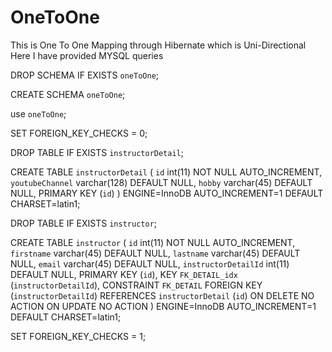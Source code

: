 # OneToOne
This is One To One Mapping through  Hibernate which is Uni-Directional
Here I have provided MYSQL queries

DROP SCHEMA IF EXISTS `oneToOne`;

CREATE SCHEMA `oneToOne`;

use `oneToOne`;

SET FOREIGN_KEY_CHECKS = 0;

DROP TABLE IF EXISTS `instructorDetail`;

CREATE TABLE `instructorDetail` (
  `id` int(11) NOT NULL AUTO_INCREMENT,
  `youtubeChannel` varchar(128) DEFAULT NULL,
  `hobby` varchar(45) DEFAULT NULL,
  PRIMARY KEY (`id`)
) ENGINE=InnoDB AUTO_INCREMENT=1 DEFAULT CHARSET=latin1;


DROP TABLE IF EXISTS `instructor`;

CREATE TABLE `instructor` (
  `id` int(11) NOT NULL AUTO_INCREMENT,
  `firstname` varchar(45) DEFAULT NULL,
  `lastname` varchar(45) DEFAULT NULL,
  `email` varchar(45) DEFAULT NULL,
  `instructorDetailId` int(11) DEFAULT NULL,
  PRIMARY KEY (`id`),
  KEY `FK_DETAIL_idx` (`instructorDetailId`),
  CONSTRAINT `FK_DETAIL` FOREIGN KEY (`instructorDetailId`) REFERENCES `instructorDetail` (`id`) ON DELETE NO ACTION ON UPDATE NO ACTION
) ENGINE=InnoDB AUTO_INCREMENT=1 DEFAULT CHARSET=latin1;

SET FOREIGN_KEY_CHECKS = 1;

